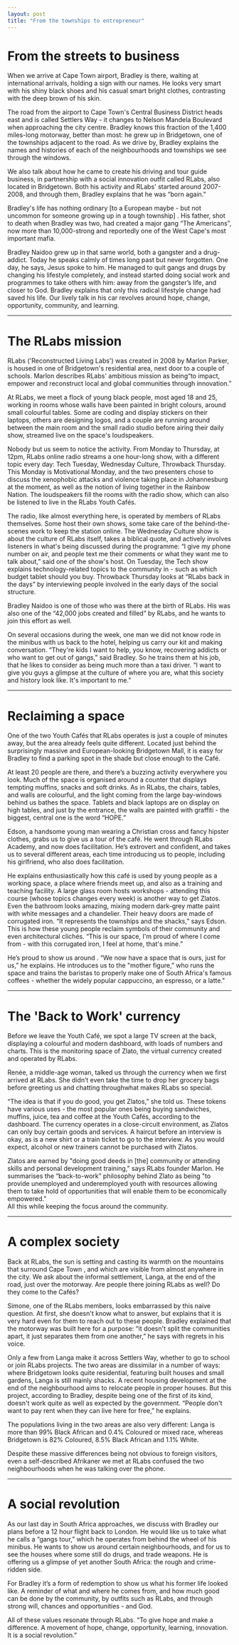 ```yaml
---
layout: post
title: "From the townships to entrepreneur"
---
```


# From the streets to business

When we arrive at Cape Town airport, Bradley is there, waiting at international arrivals, holding a sign with our names. He looks very smart with his shiny black shoes and his casual smart bright clothes, contrasting with the deep brown of his skin.

The road from the airport to Cape Town's Central Business District heads east and is called Settlers Way - it changes to Nelson Mandela Boulevard when approaching the city centre. Bradley knows this fraction of the 1,400 miles-long motorway,  better than most: he grew up in Bridgetown, one of the townships adjacent to the road. As we drive by, Bradley explains the names and histories of each of the neighbourhoods and townships we see through the windows.

We also talk about how he came to create his driving and tour guide business, in partnership with a social innovation outfit called RLabs, also located in Bridgetown. Both his activity and RLabs' started around 2007-2008, and through them, Bradley explains that he was “born again.”

Bradley's life has nothing ordinary [to a European maybe - but not uncommon for someone growing up in a tough township] . His father, shot to death when Bradley was two, had created a major gang “The Americans”, now more than 10,000-strong and reportedly one of the West Cape's most important mafia.

Bradley Naidoo grew up in that same world, both a gangster and a drug-addict. Today he speaks calmly of times long past but never forgotten. One day, he says, Jesus spoke to him. He managed to quit gangs and drugs by changing his lifestyle completely, and instead started doing social work and programmes to take others with him: away from the gangster’s life, and closer to God.
Bradley explains that only this radical lifestyle change had saved his life. Our lively talk in his car  revolves around  hope, change, opportunity, community, and learning.

---

# The RLabs mission

RLabs ('Reconstructed Living Labs') was created in 2008 by Marlon Parker, is housed in one of Bridgetown's residential area, next door to a couple of schools. Marlon describes RLabs' ambitious mission as being“to impact, empower and reconstruct local and global communities through innovation.”

At RLabs, we meet a flock of young black people, most aged 18 and 25, working in rooms whose walls have been painted in bright colours, around small colourful tables. Some are coding and display stickers on their laptops, others are designing logos, and a couple are running around between the main room and the small radio studio before airing their daily show, streamed live on the space's loudspeakers.

Nobody but us seem to notice the activity. From Monday to Thursday, at 12pm, RLabs online radio streams a one hour-long show, with a different topic every day: Tech Tuesday, Wednesday Culture, Throwback Thursday. This Monday is Motivational Monday, and the two presenters chose to discuss the xenophobic attacks and violence taking place in Johannesburg at the moment, as well as the notion of living together in the Rainbow Nation. The loudspeakers fill the rooms with the radio show, which can also be listened to live in the RLabs Youth Cafés.

The radio, like almost everything here, is operated by members of RLabs themselves. Some host their own shows, some take care of the behind-the-scenes work to keep the station online. The Wednesday Culture show is about the culture of RLabs itself, takes a biblical quote, and actively involves listeners in what's being discussed during the programme: “I give my phone number on air, and people text me their comments or what they want me to talk about,” said one of the show's host. On Tuesday, the Tech show explains technology-related topics to the community in  - such as which budget tablet should you buy. Throwback Thursday looks at “RLabs back in the days” by interviewing people involved in the early days of the social structure.

Bradley Naidoo is one of those who was there at the birth of RLabs. His was also one of the “42,000 jobs created and filled” by RLabs, and he wants to join this effort as well. 

On several occasions during the week, one man we did not know rode in the minibus with us back to the hotel, helping us carry our kit and making conversation. “They're kids I want to help, you know, recovering addicts or who want to get out of gangs,” said Bradley. So he trains them at his job, that he likes to consider as being much more than a taxi driver. “I want to give you guys a glimpse at the culture of where you are, what this society and history look like. It's important to me.”

---

# Reclaiming a space

One of the two Youth Cafés that RLabs operates is just a couple of minutes away, but the area already feels quite different. Located just behind the surprisingly massive and European-looking Bridgetown Mall, it is easy for Bradley to find a parking spot in the shade but close enough to the Café.

At least 20 people are there, and there’s a buzzing activity everywhere you look. Much of the space is organised around a counter that displays tempting muffins, snacks and soft drinks. As in RLabs, the chairs, tables, and walls are colourful, and the light coming from the large bay-windows behind us bathes the space. Tablets and black laptops are on display on high tables, and just by the entrance, the walls are painted with graffiti - the biggest, central one is the word “HOPE.”

Edson, a handsome young man wearing a Christian cross and fancy hipster clothes, grabs us to give us a tour of the café. He went through RLabs Academy, and now does facilitation. He’s extrovert and confident, and takes us to several different areas, each time introducing us to people, including his girlfriend, who also does facilitation.

He explains enthusiastically how this café is used by young people as a working space, a place where friends meet up, and also as a training and teaching facility. A large glass room  hosts workshops - attending this course (whose topics changes every week) is another way to get Zlatos.
Even the bathroom looks amazing, mixing modern dark-grey matte paint with white messages and a chandelier. Their heavy doors are made of corrugated iron. “It represents the townships and the shacks,” says Edson. This is how these young people reclaim symbols of their community and even architectural clichés. “This is our space, I'm proud of where I come from - with this corrugated iron, I feel at home, that's mine.”

He’s proud to show us around . “We now have a space that is ours, just for us,” he explains. He introduces us to the "mother figure,” who runs the space and trains the baristas to properly make one of South Africa's famous coffees - whether the widely popular cappuccino, an espresso, or a latte."

---

# The 'Back to Work' currency

Before we leave the Youth Café, we spot a large TV screen at the back, displaying a colourful and modern dashboard, with loads of numbers and charts. This is the monitoring space of Zlato, the virtual currency created and operated by RLabs.

Renée, a middle-age woman, talked us through the currency when we first arrived at RLabs. She didn’t even take the time to drop her grocery bags before greeting us and chatting throughwhat makes RLabs so special.

“The idea is that if you do good, you get Zlatos,” she told us. These tokens have various uses - the most popular ones being buying sandwiches, muffins, juice, tea and coffee at the Youth Cafés, according to the dashboard. The currency operates in a close-circuit environment, as Zlatos can only buy certain goods and services. A haircut before an interview is okay, as is a new shirt or a train ticket to go to the interview. As you would expect, alcohol or new trainers cannot be purchased with Zlatos.

Zlatos are earned by "doing good deeds in [the] community or attending skills and personal development training," says RLabs founder Marlon. He summarises the “back-to-work” philosophy behind Zlato as being  "to provide unemployed and underemployed youth with resources allowing them to take hold of opportunities that will enable them to be economically empowered."  
All this while keeping the focus around the community.

---

# A complex society

Back at RLabs, the sun is setting and casting its warmth on the mountains that surround Cape Town , and which are visible from almost anywhere in the city. We ask about the informal settlement, Langa, at the end of the road, just over the motorway. Are people there joining RLabs as well? Do they come to the Cafés?

Simone, one of the RLabs members, looks embarrassed by this naive question. At first, she doesn't know what to answer, but explains that it is very hard even for them to reach out to these people. Bradley explained that the motorway was built here for a purpose: “it doesn't split the communities apart, it just separates them from one another,” he says with regrets in his voice.

Only a few from Langa make it across Settlers Way, whether to go to school or join RLabs projects. The two areas are dissimilar in a number of ways: where Bridgetown looks quite residential, featuring built houses and small gardens, Langa is still mainly shacks. A recent housing development at the end of the neighbourhood aims to relocate people in proper houses. But this project, according to Bradley, despite being one of the first of its kind, doesn't work quite as well as expected by the government. “People don't want to pay rent when they can live here for free,” he explains.

The populations living in the two areas are also very different: Langa is more than 99% Black African and 0.4% Coloured or mixed race, whereas Bridgetown is 82% Coloured, 8.5% Black African and 1.1% White.

Despite these massive differences being not obvious to foreign visitors, even a self-described Afrikaner we met at RLabs confused the two neighbourhoods when he was talking over the phone.

---

# A social revolution

As our last day in South Africa approaches, we discuss with Bradley our plans before a  12 hour flight back to London. He would like us to take what he calls a “gangs tour,” which he operates from behind the wheel of his minibus. He wants to show us around certain neighbourhoods, and for us to see the houses where some still do drugs, and trade weapons. He is offering us a glimpse of yet another South Africa: the rough and crime-ridden side.

For Bradley it’s a form of redemption to show us what his former life looked like. A reminder of what and where he comes from, and how much good can be done by the community, by outfits such as RLabs, and through strong will, chances and opportunities - and God.

All of these values resonate through RLabs. “To give hope and make a difference. A movement of hope, change, opportunity, learning, innovation. It is a social revolution.”

